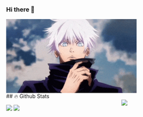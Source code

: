 ### Hi there 👋

<!--
**BoGdaN-kun/BoGdaN-kun** is a ✨ _special_ ✨ repository because its `README.md` (this file) appears on your GitHub profile.

Here are some ideas to get you started:

- 🔭 I’m currently working on ...
- 🌱 I’m currently learning ...
- 👯 I’m looking to collaborate on ...
- 🤔 I’m looking for help with ...
- 💬 Ask me about ...
- 📫 How to reach me: ...
- 😄 Pronouns: ...
- ⚡ Fun fact: ...
-->


<img align = "center" src = "https://github.com/BoGdaN-kun/BoGdaN-kun/blob/main/images/gojo-gif-9.gif" width="70%" height="auto" >
<br>
## 🔥 Github Stats
</br>
<img align="right" width="38%" src="https://i.imgur.com/VxANS89.jpg"/>

  <a href="https://github.com/BoGdaN-kun"><img width="50%" src="https://github-readme-stats.vercel.app/api?username=BoGdaN-kun&theme=radical&title_color=ff3068"></a>
  <a href="https://github.com/BoGdaN-kun"><img width="50%" src="http://github-readme-streak-stats.herokuapp.com/?user=BoGdaN-kun&theme=radical&date_format=M%20j%5B%2C%20Y%5D&ring=ff3068&fire=ff3068&sideNums=ff3068"></a>
